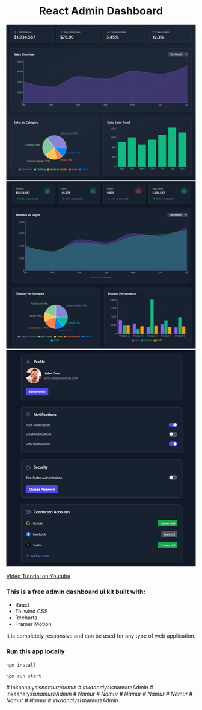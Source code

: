 <h1 align="center">React Admin Dashboard</h1>

![Demo App](/public/screenshot-for-readme-1.png)
![Demo App](/public/screenshot-for-readme-2.png)
![Demo App](/public/screenshot-for-readme-3.png)

[Video Tutorial on Youtube](https://youtu.be/gK0v_d91epk)

### This is a free admin dashboard ui kit built with:

-   React
-   Tailwind CSS
-   Recharts
-   Framer Motion

It is completely responsive and can be used for any type of web application.

### Run this app locally

```shell
npm install
```

```shell
npm run start
```
#   i n k a a n a l y s i s _ n a m u r a A d m i n 
 
 #   i n k a a n a l y s i s _ n a m u r a A d m i n 
 
 #   i n k a a n a l y s i s _ n a m u r a A d m i n 
 
 #   N a m u r 
 
 #   N a m u r 
 
 #   N a m u r 
 
 #   N a m u r 
 
 #   N a m u r 
 
 #   N a m u r 
 
 #   N a m u r 
 
 #   i n k a a n a l y s i s _ n a m u r a A d m i n 
 
 